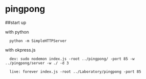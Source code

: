 # pingpong

##start up

with python
```
  python -m SimpleHTTPServer

```

with okpress.js
```
  dev: sudo nodemon index.js -root ../pingpong/ -port 85 -w ../pingpong/server -w ./ -d 3

  live: forever index.js -root ../Laboratory/pingpong -port 85
```
